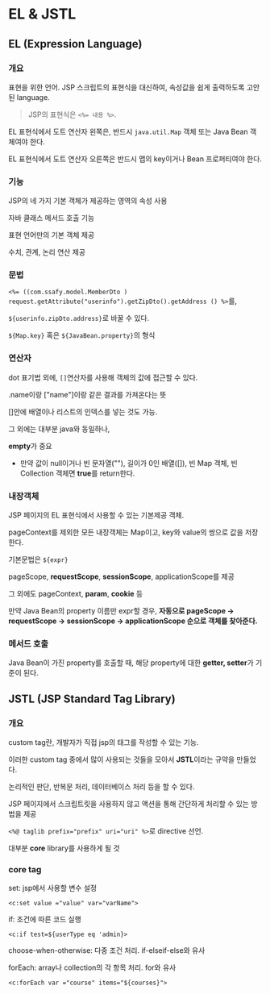 # EL & JSTL

## EL (Expression Language)

### 개요

표현을 위한 언어. JSP 스크립트의 표현식을 대신하여, 속성값을 쉽게 출력하도록 고안된 language.

> JSP의 표현식은 `<%= 내용 %>`.

EL 표현식에서 도트 연산자 왼쪽은, 반드시 `java.util.Map` 객체 또는 Java Bean 객체여야 한다.

EL 표현식에서 도트 연산자 오른쪽은 반드시 맵의 key이거나 Bean 프로퍼티여야 한다.

### 기능

JSP의 네 가지 기본 객체가 제공하는 영역의 속성 사용

자바 클래스 메서드 호출 기능

표현 언어만의 기본 객체 제공

수치, 관계, 논리 연산 제공

### 문법

`<%= ((com.ssafy.model.MemberDto ) request.getAttribute("userinfo").getZipDto().getAddress () %>`를,

`${userinfo.zipDto.address}`로 바꿀 수 있다.

`${Map.key}` 혹은 `${JavaBean.property}`의 형식

### 연산자

dot 표기법 외에, `[]`연산자를 사용해 객체의 값에 접근할 수 있다.

.name이랑 ["name"]이랑 같은 결과를 가져온다는 뜻

[]안에 배열이나 리스트의 인덱스를 넣는 것도 가능.

그 외에는 대부분 java와 동일하나,

**empty**가 중요

- 만약 값이 null이거나 빈 문자열(""), 길이가 0인 배열([]), 빈 Map 객체, 빈 Collection 객체면 **true**를 return한다.

### 내장객체

JSP 페이지의 EL 표현식에서 사용할 수 있는 기본제공 객체.

pageContext를 제외한 모든 내장객체는 Map이고, key와 value의 쌍으로 값을 저장한다.

기본문법은 `${expr}`

pageScope, **requestScope**, **sessionScope**, applicationScope를 제공

그 외에도 pageContext, **param**, **cookie** 등

만약 Java Bean의 property 이름만 expr할 경우, **자동으로 pageScope -> requestScope -> sessionScope -> applicationScope 순으로 객체를 찾아준다.**

### 메서드 호출

Java Bean이 가진 property를 호출할 때, 해당 property에 대한 **getter, setter**가 기준이 된다.

## JSTL (JSP Standard Tag Library)

### 개요

custom tag란, 개발자가 직접 jsp의 태그를 작성할 수 있는 기능.

이러한 custom tag 중에서 많이 사용되는 것들을 모아서 **JSTL**이라는 규약을 만들었다.

논리적인 판단, 반복문 처리, 데이터베이스 처리 등을 할 수 있다.

JSP 페이지에서 스크립트릿을 사용하지 않고 액션을 통해 간단하게 처리할 수 있는 방법을 제공

`<%@ taglib prefix="prefix" uri="uri" %>`로 directive 선언.

대부분 **core** library를 사용하게 될 것

### core tag

set: jsp에서 사용할 변수 설정

`<c:set value ="value" var="varName">`

if: 조건에 따른 코드 실행

`<c:if test=${userType eq 'admin}>`

choose-when-otherwise: 다중 조건 처리. if-elseif-else와 유사

forEach: array나 collection의 각 항목 처리. for와 유사

`<c:forEach var ="course" items="${courses}">`
